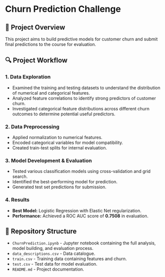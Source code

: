 # Churn Prediction Challenge

## 📌 Project Overview
This project aims to build predictive models for customer churn and submit final predictions to the course for evaluation.

## 🔍 Project Workflow
### 1. Data Exploration
- Examined the training and testing datasets to understand the distribution of numerical and categorical features.
- Analyzed feature correlations to identify strong predictors of customer churn.
- Investigated categorical feature distributions across different churn outcomes to determine potential useful predictors.

### 2. Data Preprocessing
- Applied normalization to numerical features.
- Encoded categorical variables for model compatibility.
- Created train-test splits for internal evaluation.

### 3. Model Development & Evaluation
- Tested various classification models using cross-validation and grid search.
- Identified the best-performing model for prediction.
- Generated test set predictions for submission.

### 4. Results
- **Best Model:** Logistic Regression with Elastic Net regularization.
- **Performance:** Achieved a ROC AUC score of **0.7508** in evaluation.

## 📂 Repository Structure
- `ChurnPrediction.ipynb` - Jupyter notebook containing the full analysis, model building, and evaluation process.
- `data_descriptions.csv` - Data catalogue.
- `train.csv` - Training data containing features and churn.
- `test.csv` - Test data for model evaluation.
- `README.md` - Project documentation.